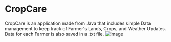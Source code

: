 # CropCare
CropCare is an application made from Java that includes simple Data management to keep track of Farmer's Lands, Crops, and Weather Updates.
Data for each Farmer is also saved in a .txt file.
![image](https://github.com/dAjiee/CropCare/assets/109501895/9ba318c0-5b50-4965-8d83-e84eac1ba585)
